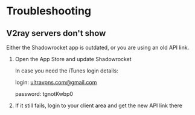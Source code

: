 # Troubleshooting

## V2ray servers don't show

Either the Shadowrocket app is outdated, or you are using an old API link.&#x20;

1.  Open the App Store and update Shadowrocket&#x20;

    In case you need the iTunes login details:

    &#x20;         login: ultravpns.com@gmail.com

    &#x20;         password: tgnotKwbp0
2. If it still fails, login to your client area and get the new API link there
